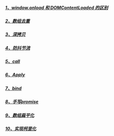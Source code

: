 ##### [1、window.onload 和 DOMContentLoaded 的区别](https://github.com/king-lxt/summarize/issues/1)

##### [2、数组去重](https://github.com/king-lxt/summarize/issues/2)

##### [3、深拷贝](https://github.com/king-lxt/summarize/issues/3)

##### [4、防抖节流](https://github.com/king-lxt/summarize/issues/4)

##### [5、call](https://github.com/king-lxt/summarize/issues/5)

##### [6、Apply](https://github.com/king-lxt/summarize/issues/6)

##### [7、bind](https://github.com/king-lxt/summarize/issues/7)

##### [8、手写promise](https://github.com/king-lxt/summarize/issues/8)

##### [9、数组扁平化](https://github.com/king-lxt/summarize/issues/9)

##### [10、实现柯里化](https://github.com/king-lxt/summarize/issues/10)

